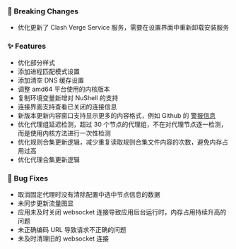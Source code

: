 ### 🚨 Breaking Changes

- 优化更新了 Clash Verge Service 服务，需要在设置界面中重新卸载安装服务

### ✨ Features

- 优化部分样式
- 添加进程匹配模式设置
- 添加清空 DNS 缓存设置
- 调整 amd64 平台使用的内核版本
- 复制环境变量新增对 NuShell 的支持
- 连接界面支持查看已关闭的连接信息
- 新版本更新内容窗口支持显示更多的内容格式，例如 Github 的 [警报信息](https://docs.github.com/zh/contributing/style-guide-and-content-model/style-guide#alerts)
- 优化代理组延迟检测，超过 30 个节点的代理组，不在对代理节点逐一检测，而是使用内核方法进行一次性检测
- 优化规则合集更新逻辑，减少重复读取规则合集文件内容的次数，避免内存占用过高
- 优化代理合集更新逻辑

### 🐛 Bug Fixes

- 取消固定代理时没有清除配置中选中节点信息的数据
- 未同步更新流量图显
- 应用未及时关闭 websocket 连接导致应用后台运行时，内存占用持续升高的问题
- 未正确编码 URL 导致请求不正确的问题
- 未及时清理旧的 websocket 连接
